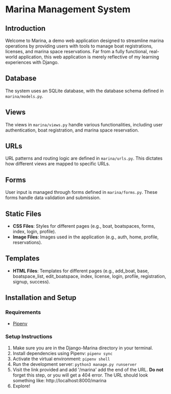 # Marina Management System

## Introduction

Welcome to Marina, a demo web application designed to streamline marina operations by providing users with tools to manage boat registrations, licenses, and marina space reservations. 
Far from a fully functional, real-world application, this web application is merely reflective of my learning experiences with Django. 

## Database

The system uses an SQLite database, with the database schema defined in `marina/models.py`.

## Views

The views in `marina/views.py` handle various functionalities, including user authentication, boat registration, and marina space reservation.

## URLs

URL patterns and routing logic are defined in `marina/urls.py`. This dictates how different views are mapped to specific URLs.

## Forms

User input is managed through forms defined in `marina/forms.py`. These forms handle data validation and submission.

## Static Files

- **CSS Files**: Styles for different pages (e.g., boat, boatspaces, forms, index, login, profile).
- **Image Files**: Images used in the application (e.g., auth, home, profile, reservations).

## Templates


- **HTML Files**: Templates for different pages (e.g., add_boat, base, boatspace_list, edit_boatspace, index, license, login, profile, registration, signup, success).

## Installation and Setup

### Requirements

- [Pipenv](https://pipenv.pypa.io/en/latest/)

### Setup Instructions

1. Make sure you are in the Django-Marina directory in your terminal. 
2. Install dependencies using Pipenv:
   ```pipenv sync```
4. Activate the virtual environment:
   ```pipenv shell```
5. Run the development server:
   ```python3 manage.py runserver```
6. Visit the link provided and add '/marina' add the end of the URL. **Do not** forget this step, or you will get a 404 error. The URL should look something like: http://localhost:8000/marina
7. Explore!





